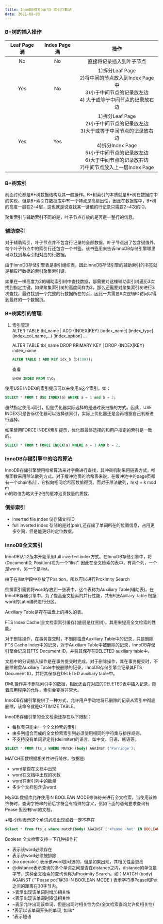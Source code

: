 ```yaml
---
title: InnoDB相关part5 索引与算法  
date: 2021-08-09 
---  
```



### B+树的插入操作  
| Leaf Page 满 | Index Page 满| 操作| 
|:--:|:--:|:--:|
|No|No|直接将记录插入到叶子节点|
|Yes|No|1)拆分Leaf Page <br> 2)将中间的节点放入到Index Page中 <br> 3)小于中间节点的记录放左边 <br> 4) 大于或等于中间节点的记录放右边
|Yes|Yes|1)拆分Leaf Page <br> 2)小于中间节点的记录放左边 <br> 3)大于或等于中间节点的记录放右边 <br> 4)拆分Index Page <br> 5)小于中间节点的记录放左边 <br> 6)大于中间节点的记录放右边 <br> 7)中间节点放入上一层Index Page <br>|



### B+树索引
前面讨论都是B+树数据结构及其一般操作，B+树索引的本质就是B+树在数据库中的实现。但是B+索引在数据库中有一个特点是高扇出性，因此在数据库中，B+树的高度一般在2~4层，这也就是说查找某一键值的行记录只需要2~4次的IO。  


聚集索引与辅助索引不同的是，叶子节点存放的是否是一整行的信息。    

### 辅助索引   

对于辅助索引，叶子节点并不包含行记录的全部数据。叶子节点出了包含键值外，每个叶子节点中的索引行还包含一个书签。该书签用来告诉InnoDB存储引擎哪里可以找到与索引相对应的行数据。    

由于InnoDB存储引擎表是索引组织表，因此InnoDB存储引擎的辅助索引的书签就是相应行数据的索引聚集索引键。   



如果在一棵高度为3的辅助索引树中查找数据，那需要对这棵辅助索引树遍历3次找到指定主键，如果聚集索引树的高度同样为3，那么还需要对聚集索引树进行3次查找，最终找到一个完整的行数据所在的页，因此一共需要6次逻辑IO访问以得到最终的一个数据页。  

### B+树索引的管理  

1. 索引管理  
   ALTER TABLE tbl_name | ADD {INDEX|KEY} [index_name] [index_type] (index_col_name,...) [index_option] ...

   ALTER TABLE tbl_name DROP RRIMARY KEY | DROP {INDEX|KEY} index_name

   ```sql
   ALTER TABLE t ADD KEY idx_b (b(100));
   ```

   查看

   ```sql
   SHOW INDEX FROM t\G;
   ```

使用USE INDEX的索引提示可以来使用a这个索引，如： 

```sql
SELECT * FROM t USE INDEX(a) WHERE a = 1 and b = 2;
```

虽然指定使用a索引，但是优化器实际选择的是通过表扫描的方式。因此，USE INDEX只是告诉优化器可以选择该索引，实际上优化器还是会再根据自己判断进行选择。  


如果使用FORCE INDEX索引提示，优化器最终选择的和用户指定的索引是一致的。  


```sql
SELECT * FROM t FORCE INDEX(a) WHERE a = 1 AND b = 2;
```


### InnoDB存储引擎中的哈希算法  

InnoDB存储引擎使用哈希算法来对字典进行查找，其冲突机制采用链表方式，哈希函数采用除法散列方式。对于缓冲池页的哈希表来说，在缓冲池中的page页都有一个chain指针，它指向相同哈希函数值得页。而对于除法散列，h(k) = k mod m  
m的取值为略大于2倍的缓冲池页数量的质数。  


### 倒排索引  

+ inverted file index 仅存储文档ID
+ full inverted index 存储的是对(pair),还存储了单词所在的位置信息，占用更多空间，但是能更好的定位数据。  

### InnoDB全文索引  

InnoDB从1.2版本开始采用full inverted index方式。在InnoDB存储引擎中，将(DocumentID, Position)视为一个“ilist”. 因此在全文检索的表中，有两个列，一个是word，另一个是ilist。  


由于在ilist字段中存放了Position，所以可以进行Proximity Search  


倒排索引需要将word存放到一张表中，这个表称为Auxiliary Table(辅助表)。在InnoDB存储引擎中，为了提高全文检索的并行性能，共有6张Axillary Table 根据word的Latin编码进行分区。  

Auxiliary Table是存在磁盘上的持久的表。  

FTS Index Cache(全文检索索引缓存)(底层是红黑树)，其用来提高全文检索的性能。   


对于删除操作，在事务提交时，不删除磁盘Auxiliary Table中的记录，只是删除FTS Cache Index中的记录，对于Auxiliary Table中被删除的记录，InnoDB存储引擎会记录其FTS Document ID，并将其保存在DELETED auxiliary table中。  


文档中的分词插入操作是在事务提交时完成，对于删除操作，其在事务提交时，不删除磁盘Auxiliary Table中被删除的记录，InnoDB存储引擎会记录其FTS Document ID，并将其保存在DELETED auxiliary table中。  

DML操作并不删除索引中的数据，相反还会在对应的DELETED表中插入记录，随着应用程序的允许，索引会变得非常大。  


InnoDB存储引擎提供了一种方式，允许用户手动地将已删除的记录从索引中彻底删除，该命令就是OPTIMIZE TABLE。   


InnoDB存储引擎的全文检索还存在以下限制： 
+ 每张表只能由一个全文检索的索引
+ 由多列组合而成的全文检索索引列必须使用相同的字符集与排序规则。  
+ 不支持没有单词界定符(delimiter)的语言，如中文、日语、韩语等。  


```sql
SELECT * FROM fts_a WHERE MATCH (body) AGAINST ('Porridge');
```  

MATCH函数根据相关性进行降序，依据是:  
+ word是否在文档中出现
+ word在文档中出现的次数
+ word在索引列中的数量
+ 多少个文档包含该word




MySQL数据库允许使用IN BOOLEAN MODE修饰符来进行全文检索。当使用该修饰符时，查询字符串的前后字符会有特殊的含义，例如下面的语句要求查询有Pease 但没有hot的文档，  

+和-分别表示这个单词必须出现或者一定不存在  


```sql
Select * from fts_a where match(body) AGAINST ('+Pease -hot' IN BOOLEAN MODE) \G;
```  


Boolean 全文检索支持一下几种操作符  

+ 表示该word必须存在
+ 表示该word必须被排除
+ (no operator) 表示该word是可选的，但是如果出现，其相关性会更高
+ @distance表示查询的多个单词之间是否在distance之内，distance的单位是字节。这种全文检索的查询也称为Proximity Search。如：MATCH (body) AGAINST ('"Pease pot"@30 IN BOOLEAN MODE') 表示字符串Pease和Pot之间的距离在30字节内。  
+ \>表示出现该单词时增加相关性
+ <表示出现该单词时降低相关性
+ ~表示允许出现该单词，但是出现时相关性为负(全文检索查询允许负相关性)  
+ *表示以该单词开头的单词, 如lik\*   
+ "表示短语  



